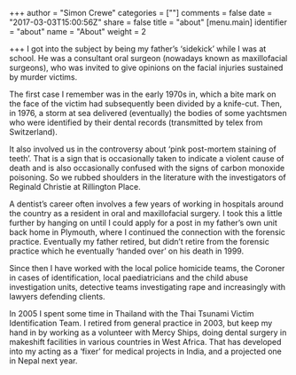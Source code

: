+++
author = "Simon Crewe"
categories = [""]
comments = false
date = "2017-03-03T15:00:56Z"
share = false
title = "about"
[menu.main]
identifier = "about"
name = "About"
weight = 2

+++
I got into the subject by being my father’s ‘sidekick’ while I was at school. He was a consultant oral surgeon (nowadays known as maxillofacial surgeons), who was invited to give opinions on the facial injuries sustained by murder victims.

The first case I remember was in the early 1970s in, which a bite mark on the face of the victim had subsequently been divided by a knife-cut. Then, in 1976, a storm at sea delivered (eventually) the bodies of some yachtsmen who were identified by their dental records (transmitted by telex from Switzerland).

It also involved us in the controversy about ‘pink post-mortem staining of teeth’. That is a sign that is occasionally taken to indicate a violent cause of death and is also occasionally confused with the signs of carbon monoxide poisoning. So we rubbed shoulders in the literature with the investigators of Reginald Christie at Rillington Place.

A dentist’s career often involves a few years of working in hospitals around the country as a resident in oral and maxillofacial surgery. I took this a little further by hanging on until I could apply for a post in my father’s own unit back home in Plymouth, where I continued the connection with the forensic practice. Eventually my father retired, but didn’t retire from the forensic practice which he eventually ‘handed over’ on his death in 1999.

Since then I have worked with the local police homicide teams, the Coroner in cases of identification, local paediatricians and the child abuse investigation units, detective teams investigating rape and increasingly with lawyers defending clients.

In 2005 I spent some time in Thailand with the Thai Tsunami Victim Identification Team. I retired from general practice in 2003, but keep my hand in by working as a volunteer with Mercy Ships, doing dental surgery in makeshift facilities in various countries in West Africa. That has developed into my acting as a ‘fixer’ for medical projects in India, and a projected one in Nepal next year.